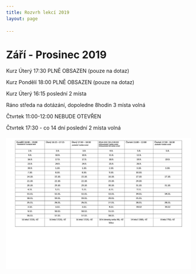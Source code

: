 ```yaml
---
title: Rozvrh lekcí 2019
layout: page

---
```

# Září - Prosinec 2019

Kurz Úterý 17:30 PLNĚ OBSAZEN (pouze na dotaz)

Kurz Pondělí 18:00 PLNĚ OBSAZEN (pouze na dotaz)

Kurz Úterý 16:15 poslední 2 místa

Ráno středa na dotázání, dopoledne 8hodin 3 místa volná

Čtvrtek 11:00-12:00 NEBUDE OTEVŘEN

Čtvrtek 17:30 - co 14 dní poslední 2 místa volná

###### ![](/uploads/upraveno.JPG)